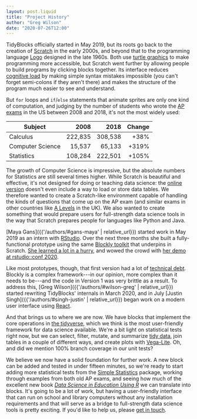 ```yaml
---
layout: post.liquid
title: "Project History"
author: "Greg Wilson"
date: "2020-07-26T12:00"
---
```


TidyBlocks officially started in May 2019,
but its roots go back to the creation of [Scratch](https://en.wikipedia.org/wiki/Scratch_%28programming_language%29) in the early 2000s,
and beyond that to the programming language [Logo](https://en.wikipedia.org/wiki/Logo_%28programming_language%29) designed in the late 1960s.
Both use [turtle graphics](https://en.wikipedia.org/wiki/Turtle_graphics) to make programming more accessible,
but Scratch went further by allowing people to build programs by clicking blocks together.
Its interface reduces [cognitive load](https://en.wikipedia.org/wiki/Cognitive_load) by making simple syntax mistakes impossible
(you can't forget semi-colons if they aren't there)
and makes the structure of the program much easier to see and understand.

But `for` loops and `if`/`else` statements that animate sprites are only one kind of computation,
and judging by the number of students who wrote
the [AP exams](https://research.collegeboard.org/programs/ap/data/archived/ap-2018) in the US between 2008 and 2018,
it's not the most widely used:

| Subject          |    2008 |    2018 | Change |
| ---------------- | ------: | ------: | -----: |
| Calculus         | 222,835 | 308,538 |   +38% |
| Computer Science |  15,537 |  65,133 |  +319% |
| Statistics       | 108,284 | 222,501 |  +105% |

The growth of Computer Science is impressive,
but the absolute numbers for Statistics are still several times higher.
While Scratch is beautiful and effective, it's not designed for doing or teaching data science:
the [online version](https://scratch.mit.edu/) doesn't even include a way to load or store data tables.
We therefore wanted to create a Scratch-like environment
capable of handling the kinds of questions that come up on the AP exam
(and similar exams in other countries like [A Levels](https://en.wikipedia.org/wiki/GCE_Advanced_Level) in the UK).
We also wanted to create something that would prepare users for full-strength data science tools
in the way that Scratch prepares people for languages like Python and Java.

[Maya Gans]({{'/authors/#gans-maya' | relative_url}}) started work in May 2019 as an intern with [RStudio](http://rstudio.com).
Over the next three months she built a fully-functional prototype
using the same [Blockly toolkit](https://developers.google.com/blockly/) that underpins in Scratch.
[She learned a lot in a hurry](https://education.rstudio.com/blog/2019/10/my-javascript-internship-at-rstudio/),
and wowed the crowd with [her demo at rstudio::conf 2020](https://resources.rstudio.com/resources/rstudioconf-2020/tidyblocks-using-the-language-of-the-tidyverse-in-a-blocks-based-interface/).

Like most prototypes, though, that first version had a lot of [technical debt](https://en.wikipedia.org/wiki/Technical_debt).
Blockly is a complex framework---in our opinion, more complex than it needs to be---and the code in Version 1 was very brittle as a result.
To address this,
[Greg Wilson]({{'/authors/#wilson-greg' | relative_url}}) started rewriting TidyBlocks' internals in March 2020,
and in July [Justin Singh]({{'/authors/#singh-justin' | relative_url}}) began work on a modern user interface
using [React](https://reactjs.org/).

And that brings us to where we are now.
We have blocks that implement the core operations in [the tidyverse](https://www.tidyverse.org/),
which we think is the most user-friendly framework for data science available.
We're a bit light on statistical tests right now,
but we can select, filter, mutate, and summarize [tidy data](https://en.wikipedia.org/wiki/Tidy_data),
join tables in a couple of different ways,
and create plots with [Vega-Lite](https://vega.github.io/vega-lite/).
Oh,
and did we mention 100% branch coverage in our unit tests?

We believe we now have a solid foundation for further work.
A new block can be added and tested in under fifteen minutes,
so we're ready to start adding more statistical tests from the [Simple Statistics](https://simplestatistics.org/) package,
working through examples from both old AP exams,
and seeing how much of the excellent new book [*Data Science in Education Using R*](https://datascienceineducation.com/)
we can translate into blocks.
It's going to be a lot of work,
but having a user-friendly interface that can run on school and library computers without any installation requirements
and that will serve as a bridge to full-strength data science tools is pretty exciting.
If you'd like to help us,
please [get in touch](mailto:info@tidyblocks.tech).
